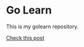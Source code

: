 # Go Learn

This is my golearn repository.

[Check this post](https://aligoren.com/learning-golang-as-a-hobby/)